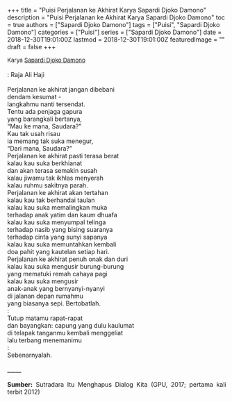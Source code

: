 +++
title = "Puisi Perjalanan ke Akhirat Karya Sapardi Djoko Damono"
description = "Puisi Perjalanan ke Akhirat Karya Sapardi Djoko Damono"
toc = true
authors = ["Sapardi Djoko Damono"]
tags = ["Puisi", "Sapardi Djoko Damono"]
categories = ["Puisi"]
series = ["Sapardi Djoko Damono"]
date = 2018-12-30T19:01:00Z
lastmod = 2018-12-30T19:01:00Z
featuredImage = ""
draft = false
+++

<div style="text-align: justify;">
<div style="font-size: small;">Karya <a href="/authors/sapardi-djoko-damono/" target="_blank">Sapardi Djoko Damono</a></div><br />
: Raja Ali Haji<br /><br />Perjalanan ke akhirat jangan dibebani<br />dendam kesumat -<br />langkahmu nanti tersendat.<br />Tentu ada penjaga gapura<br />yang barangkali bertanya,<br />“Mau ke mana, Saudara?”<br />Kau tak usah risau<br />ia memang tak suka menegur,<br />“Dari mana, Saudara?”<br />Perjalanan ke akhirat pasti terasa berat<br />kalau kau suka berkhianat<br />dan akan terasa semakin susah<br />kalau jiwamu tak ikhlas menyerah<br />kalau ruhmu sakitnya parah.<br />Perjalanan ke akhirat akan tertahan<br />kalau kau tak berhandai taulan<br />kalau kau suka memalingkan muka<br />terhadap anak yatim dan kaum dhuafa<br />kalau kau suka menyumpal telinga<br />terhadap nasib yang bising suaranya<br />terhadap cinta yang sunyi sapanya<br />kalau kau suka memuntahkan kembali<br />doa pahit yang kautelan setiap hari.<br />Perjalanan ke akhirat penuh onak dan duri<br />kalau kau suka mengusir burung-burung<br />yang mematuki remah cahaya pagi<br />kalau kau suka mengusir<br />anak-anak yang bernyanyi-nyanyi<br />di jalanan depan rumahmu<br />yang biasanya sepi. Bertobatlah.<br />:<br />Tutup matamu rapat-rapat<br />dan bayangkan: capung yang dulu kaulumat<br />di telapak tanganmu kembali menggeliat<br />lalu terbang menemanimu<br />:<br />Sebenarnyalah.<br /><br />
_____<br /><br />
<b>Sumber:</b> Sutradara Itu Menghapus Dialog Kita (GPU, 2017; pertama kali terbit 2012)</div>
